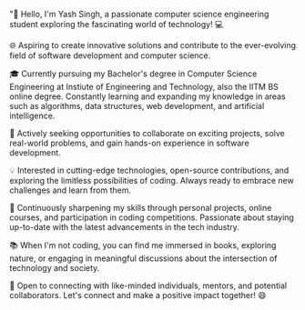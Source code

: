 "👋 Hello, I'm Yash Singh, a passionate computer science engineering student exploring the fascinating world of technology! 💻

🌐 Aspiring to create innovative solutions and contribute to the ever-evolving field of software development and computer science.

🎓 Currently pursuing my Bachelor's degree in Computer Science Engineering at Instiute of Engineering and Technology, also the IITM BS online degree. Constantly learning and expanding my knowledge in areas such as algorithms, data structures, web development, and artificial intelligence.

🔭 Actively seeking opportunities to collaborate on exciting projects, solve real-world problems, and gain hands-on experience in software development.

💡 Interested in cutting-edge technologies, open-source contributions, and exploring the limitless possibilities of coding. Always ready to embrace new challenges and learn from them.

🌱 Continuously sharpening my skills through personal projects, online courses, and participation in coding competitions. Passionate about staying up-to-date with the latest advancements in the tech industry.

📚 When I'm not coding, you can find me immersed in books, exploring nature, or engaging in meaningful discussions about the intersection of technology and society.

🤝 Open to connecting with like-minded individuals, mentors, and potential collaborators. Let's connect and make a positive impact together! 😄
